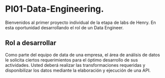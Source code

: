 # PI01-Data-Engineering. 
Bienvenidos al primer proyecto individual de la etapa de labs de Henry. En esta oportunidad desarrollando el rol de un Data Engineer.

## Rol a desarrollar

Como parte del equipo de data de una empresa, el área de análisis de datos le solicita ciertos requerimientos para el óptimo desarrollo de sus actividades. Usted deberá realizar las transformaciones requeridas y disponibilizar los datos mediante la elaboración y ejecución de una API.
